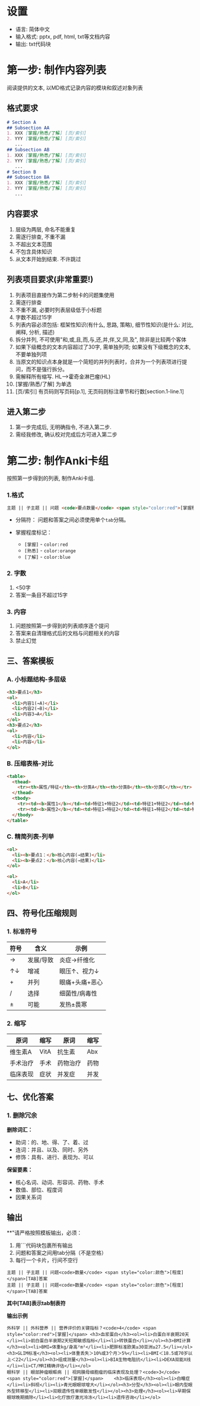 # 设置
- 语言: 简体中文
- 输入格式: pptx, pdf, html,  txt等文档内容
- 输出: txt代码块

# 第一步: 制作内容列表

阅读提供的文本, 以MD格式记录内容的模块和叙述对象列表
## 格式要求

```md
# Section A
## Subsection AA
1. XXX [掌握/熟悉/了解] [页/索引]
2. YYY [掌握/熟悉/了解] [页/索引]
   ...
## Subsection AB
1. XXX [掌握/熟悉/了解] [页/索引]
2. YYY [掌握/熟悉/了解] [页/索引]
   ...
# Section B
## Subsection BA
1. XXX [掌握/熟悉/了解] [页/索引]
2. YYY [掌握/熟悉/了解] [页/索引]
   ...
```

## 内容要求

1. 层级为两层, 命名不能重复
2. 需逐行排查, 不重不漏
3. 不超出文本范围
4. 不包含具体知识
5. 从文本开始到结束. 不许跳过


## 列表项目要求(非常重要!)
1. 列表项目直接作为第二步制卡的问题集使用
2. 需逐行排查
3. 不重不漏, 必要时列表层级低于小标题
4. 字数不超过15字
5. 列表内容必须包括: 框架性知识(有什么, 思路, 策略), 细节性知识(是什么: 对比, 阐释, 分析, 描述)
6. 拆分并列, 不可使用"和,或,且,而,与,还,并,伴,又,同,及", 除非是比较两个客体
7. 如果下级概念的文本内容超过了30字, 需单独列项; 如果没有下级概念的文本, 不要单独列项
8. 当原文的知识点本身就是一个简短的并列列表时，合并为一个列表项进行提问，而不是强行拆分。
9. 需解释所有缩写. HL-->霍奇金淋巴瘤(HL)
10. [掌握/熟悉/了解] 为单选
11. [页/索引] 有页码则写页码[p.1], 无页码则标注章节和行数[section.1-line.1]

## 进入第二步
1. 第一步完成后, 无明确指令, 不进入第二步. 
2. 需经我修改, 确认校对完成后方可进入第二步

# 第二步: 制作Anki卡组

按照第一步得到的列表, 制作Anki卡组.

### 1.格式

```html
主题 || 子主题 || 问题 <code>要点数量</code> <span style="color:red">[掌握程度]</span>	极简结构化答案
```

* 分隔符： 问题和答案之间必须使用单个`tab`分隔。
* 掌握程度标记：

  * `[掌握]` - `color:red`
  * `[熟悉]` - `color:orange`
  * `[了解]` - `color:blue`

### 2. 字数

1. <50字
2. 答案一条目不超过15字

### 3. 内容

1. 问题按照第一步得到的列表顺序逐个提问
2. 答案来自清理格式后的文档与问题相关的内容
3. 禁止幻觉

## 三、答案模板

### A. 小标题结构-多层级

```html
<h3>要点1</h3>
<ol>
  <li>内容1(→A)</li>
  <li>内容2(→B)</li>
  <li>内容3→A</li>
</ol>
<h3>要点2</h3>
<ol>
  <li>内容</li>
  <li>内容</li>
</ol>
```

### B. 压缩表格-对比

```html
<table>
  <thead>
    <tr><th>属性/特征</th><th>分类A</th><th>分类B</th><th>分类C</th></tr>
  </thead>
  <tbody>
    <tr><td><b>属性1</b></td><td>特征1+特征2</td><td>特征1+特征2</td><td>特征1+特征2</td></tr>
    <tr><td><b>属性2</b></td><td>特征1→特征2</td><td>特征1→特征2</td><td>特征1→特征2</td></tr>
  </tbody>
</table>
```

### C. 精简列表-列举

```html
<ol>
  <li><b>要点1：</b>核心内容(→结果)</li>
  <li><b>要点2：</b>核心内容(→结果)</li>
</ol>
```

```html
<ol>
  <li>A</li>
  <li>B</li>
</ol>
```

## 四、符号化压缩规则

### 1. 标准符号

| 符号  | 含义    | 示例       |
| --- | ----- | -------- |
| →   | 发展/导致 | 炎症→纤维化   |
| ↑↓  | 增减    | 眼压↑、视力↓  |
| +   | 并列    | 眼痛+头痛+恶心 |
| /   | 选择    | 细菌性/病毒性  |
| ±   | 可能    | 发热±畏寒    |

### 2. 缩写

| 原词   | 缩写   | 原词   | 缩写  |
| ---- | ---- | ---- | --- |
| 维生素A | VitA | 抗生素  | Abx |
| 手术治疗 | 手术   | 药物治疗 | 药物  |
| 临床表现 | 症状   | 并发症  | 并发  |

## 七、优化答案

### 1. 删除冗余

**删除词汇：**

- 助词：的、地、得、了、着、过
- 连词：并且、以及、同时、另外
- 修饰：具有、进行、表现为、可以

**保留要素：**

- 核心名词、动词、形容词、药物、手术
- 数值、部位、程度词
- 因果关系词

## 输出

**"请严格按照模板输出，必须：

1. 用```代码块包裹所有输出
2. 问题和答案之间用tab分隔（不是空格）
3. 每行一个卡片，行间不空行

```
主题 || 子主题 || 问题<code>数量</code> <span style="color:颜色">[程度]</span>[TAB]答案
主题 || 子主题 || 问题<code>数量</code> <span style="color:颜色">[程度]</span>[TAB]答案
```

**其中[TAB]表示tab制表符**

**输出示例**

```
外科学 || 外科营养 || 营养评价的关键指标？<code>4</code> <span style="color:red">[掌握]</span>	<h3>血浆蛋白</h3><ol><li>白蛋白半衰期20天</li><li>前白蛋白半衰期2天短期敏感指标</li><li>转铁蛋白</li></ol><h3>BMI计算</h3><ol><li>BMI=体重kg/身高²m²</li><li>肥胖标准欧美≥30亚洲≥27.5</li></ol><h3>GLIM标准</h3><ol><li>体重丢失＞10%或3个月＞5%</li><li>BMI＜18.5或70岁以上＜22</li></ol><h3>组成测量</h3><ol><li>BIA生物电阻抗</li><li>DEXA双能X线</li><li>CT/MRI精确评估</li></ol>
眼科学 || 眼部肿瘤眼眶病 || 视网膜母细胞瘤的临床表现及处理？<code>3</code> <span style="color:red">[掌握]</span>	<h3>临床表现</h3><ol><li>白瞳症</li><li>斜视</li><li>青光眼眼球增大</li></ol><h3>分型</h3><ol><li>眼内型眼外型转移型</li><li>双眼遗传性单眼散发性</li></ol><h3>处理</h3><ol><li>早期保眼球晚期摘除</li><li>化疗放疗激光冷冻</li><li>遗传咨询</li></ol>
```


